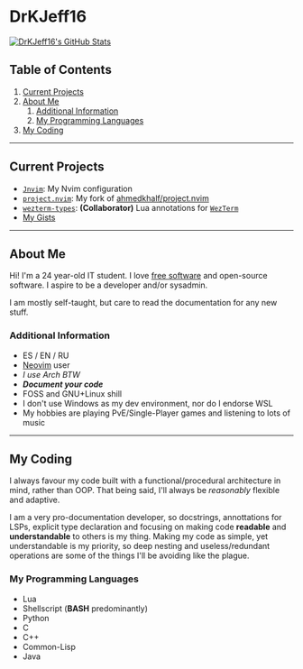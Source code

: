 # DrKJeff16

[![DrKJeff16's GitHub Stats](https://github-readme-stats.vercel.app/api?username=DrKJeff16&show_icons=true&hide=stars&show=reviews,prs_merged,prs_merged_percentage&theme=tokyonight)](https://github.com/anuraghazra/github-readme-stats)

## Table of Contents

1. [Current Projects](#current-projects)
2. [About Me](#about-me)
    1. [Additional Information](#additional-information)
    2. [My Programming Languages](#my-programming-languages)
3. [My Coding](#my-coding)

---

## Current Projects

- [`Jnvim`](https://github.com/DrKJeff16/Jnvim): My Nvim configuration
- [`project.nvim`](https://github.com/DrKJeff16/project.nvim): My fork of [ahmedkhalf/project.nvim](https://github.com/ahmedkhalf/project.nvim)
- [`wezterm-types`](https://github.com/justinsgithub/wezterm-types): **(Collaborator)** Lua annotations for [`WezTerm`](https://github.com/wezterm/wezterm)
- [My Gists](https://gist.github.com/DrKJeff16)

---

## About Me

Hi! I'm a 24 year-old IT student. I love [free software](https://fsf.org) and open-source software.
I aspire to be a developer and/or sysadmin.

I am mostly self-taught, but care to read the documentation for any new stuff.

### Additional Information

- ES / EN / RU
- [Neovim](https://github.com) user
- _I use Arch BTW_
- **_Document your code_**
- FOSS and GNU+Linux shill
- I don't use Windows as my dev environment, nor do I endorse WSL
- My hobbies are playing PvE/Single-Player games and listening to lots of music

---

## My Coding

I always favour my code built with a functional/procedural architecture in mind, rather than OOP.
That being said, I'll always be _reasonably_ flexible and adaptive.

I am a very pro-documentation developer, so docstrings, annottations for LSPs, explicit type declaration
and focusing on making code **readable** and **understandable** to others is my thing.
Making my code as simple, yet understandable is my priority, so deep nesting and useless/redundant
operations are some of the things I'll be avoiding like the plague.

### My Programming Languages

- Lua
- Shellscript (**BASH** predominantly)
- Python
- C
- C++
- Common-Lisp
- Java

